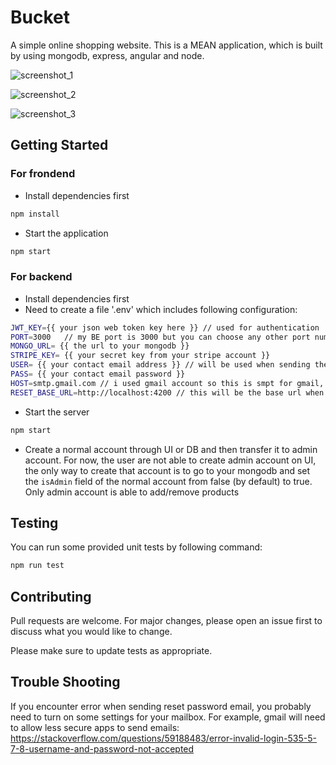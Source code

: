 # Bucket
A simple online shopping website. This is a MEAN application, which is built by using mongodb, express, angular and node.

![screenshot_1](https://user-images.githubusercontent.com/19787326/149854832-088b7c32-a232-4c67-b04f-fdc986819120.PNG)

![screenshot_2](https://user-images.githubusercontent.com/19787326/149854855-d3dbc1ba-0970-4bfe-aea9-3edaa3162eae.PNG)

![screenshot_3](https://user-images.githubusercontent.com/19787326/149854873-8a4649fa-7cd7-411b-ae53-fc7dc0059181.PNG)


## Getting Started
### For frondend
- Install dependencies first
```bash
npm install
```
- Start the application
```bash
npm start
```

### For backend
- Install dependencies first
- Need to create a file '.env' which includes following configuration:
```bash
JWT_KEY={{ your json web token key here }} // used for authentication
PORT=3000   // my BE port is 3000 but you can choose any other port number you want
MONGO_URL= {{ the url to your mongodb }}
STRIPE_KEY= {{ your secret key from your stripe account }}
USER= {{ your contact email address }} // will be used when sending the reset password mail to users
PASS= {{ your contact email password }}
HOST=smtp.gmail.com // i used gmail account so this is smpt for gmail, and this is used for sending reset password email too
RESET_BASE_URL=http://localhost:4200 // this will be the base url when the user gets the reset password link 
```
- Start the server
```bash
npm start
```
- Create a normal account through UI or DB and then transfer it to admin account. For now, the user are not able to create admin account on UI, the only way to create that account is to go to your mongodb and set the `isAdmin` field of the normal account from false (by default) to true. Only admin account is able to add/remove products

## Testing
You can run some provided unit tests by following command:
```bash
npm run test
```

## Contributing
Pull requests are welcome. For major changes, please open an issue first to discuss what you would like to change.

Please make sure to update tests as appropriate.


## Trouble Shooting
If you encounter error when sending reset password email, you probably need to turn on some settings for your mailbox. For example, gmail will need to allow less secure apps
to send emails: https://stackoverflow.com/questions/59188483/error-invalid-login-535-5-7-8-username-and-password-not-accepted
